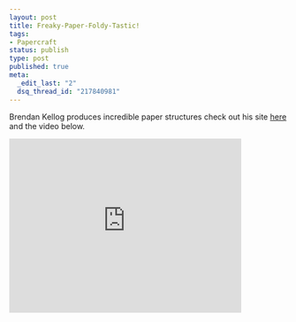 ```yaml
--- 
layout: post
title: Freaky-Paper-Foldy-Tastic!
tags: 
- Papercraft
status: publish
type: post
published: true
meta: 
  _edit_last: "2"
  dsq_thread_id: "217840981"
---
```

Brendan Kellog produces incredible paper structures check out his site [here][1] and the video below.

<iframe width="420" height="315" src="http://www.youtube.com/embed/e4LT9vNm81c" frameborder="0" allowfullscreen></iframe>

[1]: http://www.wooloo.org/brendan/